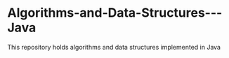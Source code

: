 # Algorithms-and-Data-Structures---Java
This repository holds algorithms and data structures implemented in Java
